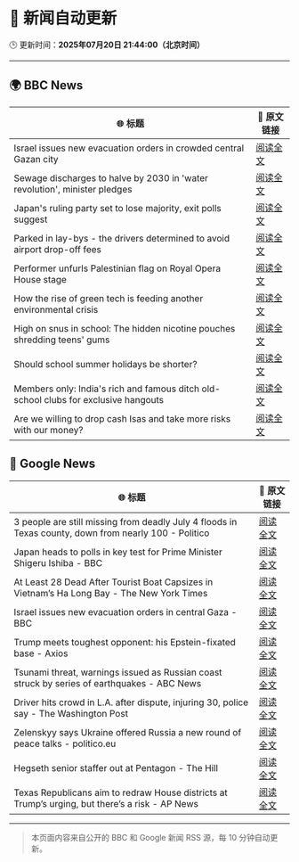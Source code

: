 # 🧠 新闻自动更新

🕒 更新时间：**2025年07月20日 21:44:00（北京时间）**

---

## 🌍 BBC News

| 🌐 标题 | 🔗 原文链接 |
|--------|-------------|
| Israel issues new evacuation orders in crowded central Gazan city | [阅读全文](https://www.bbc.com/news/articles/c8rp62480r3o) |
| Sewage discharges to halve by 2030 in 'water revolution', minister pledges | [阅读全文](https://www.bbc.com/news/articles/c4g8m8r6grzo) |
| Japan's ruling party set to lose majority, exit polls suggest | [阅读全文](https://www.bbc.com/news/articles/c8xvn90yr8go) |
| Parked in lay-bys - the drivers determined to avoid airport drop-off fees | [阅读全文](https://www.bbc.com/news/articles/cd78lee2enpo) |
| Performer unfurls Palestinian flag on Royal Opera House stage | [阅读全文](https://www.bbc.com/news/articles/c20n9yzxyyvo) |
| How the rise of green tech is feeding another environmental crisis | [阅读全文](https://www.bbc.com/news/articles/c30741j351go) |
| High on snus in school: The hidden nicotine pouches shredding teens' gums | [阅读全文](https://www.bbc.com/news/articles/c9395ywzg73o) |
| Should school summer holidays be shorter? | [阅读全文](https://www.bbc.com/news/articles/cp82x4709n0o) |
| Members only: India's rich and famous ditch old-school clubs for exclusive hangouts | [阅读全文](https://www.bbc.com/news/articles/cx2nwp9z39lo) |
| Are we willing to drop cash Isas and take more risks with our money? | [阅读全文](https://www.bbc.com/news/articles/cwyg0ldvw0eo) |

## 📰 Google News

| 🌐 标题 | 🔗 原文链接 |
|--------|-------------|
| 3 people are still missing from deadly July 4 floods in Texas county, down from nearly 100 - Politico | [阅读全文](https://news.google.com/rss/articles/CBMihwFBVV95cUxOWnh2bWlKM0k2Q2hSS2xNNUhKVzdKY3hwX3JtcDl3ZVdtMUp2b09OT3h5M2ZQa252dUxaelFEdFdoUVk4RDEtb3VEeFhDQ0U5UEhEc292Ni1CMUJfWkVyaENpcTRPVm1yQVE0c0Y0eG9DTXBNZnJNRkE3ZHR5Vk51Sm9iWGNIa1U?oc=5) |
| Japan heads to polls in key test for Prime Minister Shigeru Ishiba - BBC | [阅读全文](https://news.google.com/rss/articles/CBMiWkFVX3lxTE5FLUxHUUNzTzk2bnVsTjlvYTUxVkVJYkduVURhYWg2YTY5YkdhSlMxT2NoRW1UZlc0QTZTeFducXBiak53c2pObHhqaFRaOGhNQVFiY0VQYmtCZ9IBX0FVX3lxTFBlemdIY2ZxRDk3UVZCaTNISTlrSHZMM2dnbFlHTUg2Uy03dTlydmxwUWFxY3dZTjRsQ3Y0OWNBMHZvTWtXaXpUY2U0MEp6d2dmZ2dVbjU2ZWxqRkpWMHpz?oc=5) |
| At Least 28 Dead After Tourist Boat Capsizes in Vietnam’s Ha Long Bay - The New York Times | [阅读全文](https://news.google.com/rss/articles/CBMihwFBVV95cUxQWkNoSUQ1d19qdXFfVmIzNmRYZDRsTzJzVUw4VV9CYUZBVDZnSVJ0ZHlZSDRQX2lwRExIUkl6Rm1GT3k3eFUtRERuZFlvSklxMVdlRFJnRFVZOWpSbHlaUVRSM1dmZWcxSjA5UklHS0pOTTFNcTgxazNkckNLOEx5M1pDMjNITGc?oc=5) |
| Israel issues new evacuation orders in central Gaza - BBC | [阅读全文](https://news.google.com/rss/articles/CBMiWkFVX3lxTE54RmJWVEpaU1JlbFNzYXZyQ1ZqZ2RzbHp5VXp3M0hXc0U1Y2djZkVMZDFraVR1VDRDOUZLdHV0ODdpQ2xPSnN4cUx4RDZUV0t5MjhOSllNSGRoUdIBX0FVX3lxTFBVZGxQcGdKSHJwdlg1a0ZkeDBLRmNrQldkZ2RtWlJCVjk1aUZISkt2S3JKd1IyZUpGNFpEeU52VTl0SktHRjJlQjdDNmVWdnZvUFdPMFBkU1RuaVNpaWdF?oc=5) |
| Trump meets toughest opponent: his Epstein-fixated base - Axios | [阅读全文](https://news.google.com/rss/articles/CBMic0FVX3lxTFB2YktFVE9WXzZmSjJzVHRXYnViWVNNSTB1X1RseVZiVFFVOGE4QVhlQk1ybHRWTk9TZkZZSTZ0aWhGVzI1Y2tQdUJER1dYdklQZ2hVd214SWJscHNRMjVxb3VMNG5hWUpldjlyZzFDbVpZdVE?oc=5) |
| Tsunami threat, warnings issued as Russian coast struck by series of earthquakes - ABC News | [阅读全文](https://news.google.com/rss/articles/CBMiqgFBVV95cUxQelVQQVBMM2NPQkxhZmhtRlNoNjdxc0JhRjRES1NpeGxvSEQwdEpoVUhuRC1menlzX0FlS0JhcF9sSllrN1NadWNzVS1laGhUTlJzZDZWRHFmOHlVbC04aGIwM0U2eEgwb1R2czJVandDdmVaUUpNUTNvaFlFdk8ySEhaYkI0RklMSHpGczliYjdVUDgtY2EyNUtFaW0xNzRiZE9nVUNiUDMwd9IBrwFBVV95cUxOanRLbUVUZXg1d25ZWXExRXJKVnhlYTFVc1RVZE92cGIwYkFBR09qLWNWU3FBTncxWE02NUpWREtvRm1RZjRBU0NfUW9IdXZzTmh2blVxQWdRN0hNZGp0NWJxeGlQN0lLZEZpbUIySjBCdl9GV0FqUUdONU9BUlB0WHNydHlaYVhSLXBoNlk3UzMtMlQxcXF4QjVlZXh6N1JtdnBuaGc1VFc2bFpUbUdr?oc=5) |
| Driver hits crowd in L.A. after dispute, injuring 30, police say - The Washington Post | [阅读全文](https://news.google.com/rss/articles/CBMijAFBVV95cUxPeDNOeDd3cXdiQjhGV0VOdkNKbmtSN1JveEYxWnRiNzhpODNBOHJlTkJvcW8wcDRnbnZzQ2RYY21CS1dRM1FMNzI0N2gtcngtUVdLdFpYUDNJa3VNREJnTEhmRUJwbjJobjV1ekpOak81V0NabFRRSE1QeHp5VE9SaVNKQXRBRHZaYWVDQQ?oc=5) |
| Zelenskyy says Ukraine offered Russia a new round of peace talks - politico.eu | [阅读全文](https://news.google.com/rss/articles/CBMingFBVV95cUxQbXZ6UU9aVGVVTVRWTnRxMGZLeVJIWDFQZ2lFNzlFZ1dxWGJrN3BsMEtrSHlnLWVOSlUyWjk2cVJMMXRmakE1WExfUFBSNU1CeHZ3aERGYVNfNll3LVhVRk1ULTM5eEc3YjExQUxTa09sT21hQzJQbExhdTVZenQ2SHNGQUJWTTRZVnF2UlJTeW9hVWZkdEtIbml0ZVRHQQ?oc=5) |
| Hegseth senior staffer out at Pentagon - The Hill | [阅读全文](https://news.google.com/rss/articles/CBMiigFBVV95cUxOTVZ6ZmNSU3JvY3phcVRqZEtzZG1scDZUemRyT3V2Yl9HLUJfcExwR0dBTU5NVHNWdFpBRDE4eEdBRnItZmZHTEl1QlJUZWlKUmp5ckQ4TzJ4OHhfS3Z4N0tJZUpmaUhBS2tSWUZyVzFzTE1xdGNpLXB1WU9RejNpYWtjSV80SWVZY1HSAY8BQVVfeXFMTzN0a2llSzVZanVDV2xRbm1hMW9lYXk2WFF0NzdhV0NJYWdzc3dGZWdKSk1QUDZLVkc1UFdZWFVVTU1JRkg1dzl0T09CaVdGZHJSYVNGYWJrWVMxcXJON2NwU2NRQ25maDYyS3d2YUhwcVVDSUlKM2VMX0RZNzVla181YUNjLU5tZm9iSUt3ZkE?oc=5) |
| Texas Republicans aim to redraw House districts at Trump’s urging, but there’s a risk - AP News | [阅读全文](https://news.google.com/rss/articles/CBMivgFBVV95cUxQREwyXzRFWjI4ZWNQVzNxTHRnM19iYllaUUNmdWYtQmY1NU4xa21Rc2lwQl9UcGljS3pNb19CMk1kZDZzVzRKSTBuT21EaGxyMkJMMEhpOGZKM0U1TXN1QjhYU0xCckVCaVFFWDU5ZFA0N3RpVjh4bUxESWJjeGw3bXFHQ3ZJMVVVajhEM1lfTlplLWozR2Y1cHJKMXBMSVpTdS1wRU1VeVZWTGhwSDhYYmo5MTl4WDlwcHBEMjl3?oc=5) |

---
> 本页面内容来自公开的 BBC 和 Google 新闻 RSS 源，每 10 分钟自动更新。